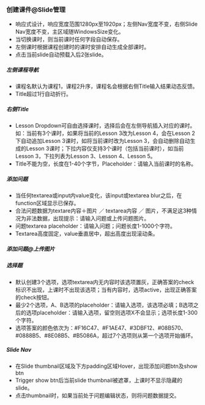 ### 创建课件@Slide管理
* 响应式设计，响应宽度范围1280px至1920px；左侧Nav宽度不变，右侧Slide Nav宽度不变，主区域随WindowsSize变化。
* 当切换课时，则当前课时任何字段自动保存。
* 左侧课时根据课程创建时的课时安排自动生成全部课时。
* 点击当前slide自动预载入后2张slide。

##### 左侧课程导航
* 课程名默认为课程1，课程2升序，课程名会根据右侧Title输入结果动态反馈。
* Title超过1行自动折行。

##### 右侧Title
* Lesson Dropdown可自由选择课时，选择后会在左侧导航插入对应的课时。如：当前有3个课时，如果将当前的Lesson 3改为Lesson 4，会在Lesson 2下自动追加Lesson 3课时，如将当前课时改为Lesson 3，会自动删除自动生成的Lesson 3课时；下拉内容仅支持3个课时（包括当前课时），如当前Lesson 3，下拉列表为Lesson 3、Lesson 4、Lesson 5。
* Title不能为空，长度在1-40个字节，Placeholder：请输入当前课时的名称。

##### 添加问题
* 当任何textarea或input内value变化，该input或textarea blur之后，在function区域显示已保存。
* 合法问题数据为textare内容＋图片 ／ textarea内容 ／ 图片，不满足这3种情况为非法数据，出现提示：请输入问题或上传问题图片。
* 问题textarea placeholder：请输入问题；问题长度1-1000个字符。
* Textarea高度固定，value垂直居中，超出高度出现滚动条。

##### 添加问题@上传图片


##### 选择题
* 默认创建3个选项，选项textarea内无内容时该选项置灰，正确答案的check标识不出现，上课时不出现该选项；当有内容时，选项active，出现正确答案的check按钮。
* 最少2个选项，A、B选项的placeholder：请输入选项，该选项必填；B选项之后的选项placeholder：请输入选项，留空则选项X不会显示；选项长度1-300个字符。
* 选项答案的颜色依次为：#F16C47、#F1AE47、#3DBF12、#08B570、#0888B5、#8E08B5、#B5086A，超过7个选项则从第一个选项开始循环。

##### Slide Nav
* 在Slide thumbnail区域及下方padding区域Hover，出现添加问题btn及show btn
* Trigger show btn后当前slide thumbnail被遮罩，上课时不显示隐藏的slide。
* 点击thumbnail时，如果当前处于问题编辑状态，则将问题数据提交。